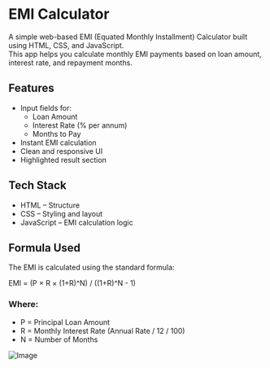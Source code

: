 # EMI Calculator

A simple web-based EMI (Equated Monthly Installment) Calculator built using HTML, CSS, and JavaScript.  
This app helps you calculate monthly EMI payments based on loan amount, interest rate, and repayment months.

## Features

- Input fields for:
  - Loan Amount
  - Interest Rate (% per annum)
  - Months to Pay
- Instant EMI calculation
- Clean and responsive UI
- Highlighted result section

## Tech Stack

- HTML – Structure
- CSS – Styling and layout
- JavaScript – EMI calculation logic

## Formula Used

The EMI is calculated using the standard formula:

EMI = (P × R × (1+R)^N) / ((1+R)^N - 1)

### Where:  
- P = Principal Loan Amount  
- R = Monthly Interest Rate (Annual Rate / 12 / 100)  
- N = Number of Months  

![Image](https://github.com/user-attachments/assets/22d3fbec-2e84-489a-ae50-fa299c77cfc0)
